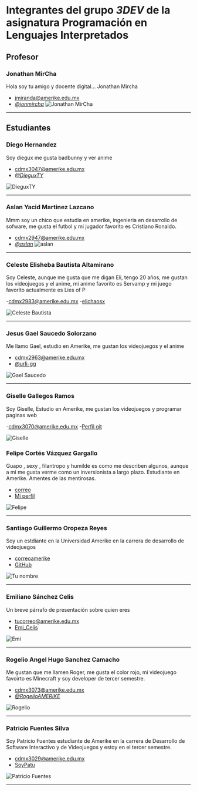 # Integrantes del grupo _3DEV_ de la asignatura Programación en Lenguajes Interpretados

## Profesor

### Jonathan MirCha

Hola soy tu amigo y docente digital... Jonathan Mircha

- [jmiranda@amerike.edu.mx](jmiranda@amerike.edu.mx)
- [_@jonmircha_](https://github.com/DieguxYT)
  ![Jonathan MirCha](./img/jonmircha.jpg)

---

## Estudiantes

### Diego Hernandez

Soy diegux me gusta badbunny y ver anime

- [cdmx3047@amerike.edu.mx](cdmx3047@amerike.edu.mx)
- [_@DieguxTY_](https://github.com/jonmircha)
 
 ![DieguxTY](./img/diegux.jpg)

---

### Aslan Yacid Martinez Lazcano

Mmm soy un chico que estudia en amerike, ingenieria en desarrollo de sofware, me gusta el futbol y mi jugador favorito es Cristiano Ronaldo.

- [cdmx2947@amerike.edu.mx](cdmx2947@amerike.edu.mx)
- [_@aslan_](https://github.com/StylelessBee61)
  ![aslan](./img/foto.jpg)

---

### Celeste Elisheba Bautista Altamirano

Soy Celeste, aunque me gusta que me digan Eli, tengo 20 años, me gustan los videojuegos y el anime, mi anime favorito es Servamp y mi juego favorito actualmente es Lies of P

-[cdmx2983@amerike.edu.mx](cdmx2983@amerike.edu.mx)
-[elichaosx](https://github.com/elichaosx)

![Celeste Bautista](./img/celestebautista.jpg)

---

### Jesus Gael Saucedo Solorzano
 
Me llamo Gael, estudio en Amerike, me gustan los videojuegos y el anime 
 
- [cdmx2963@amerike.edu.mx](cdmx2963@amerike.edu.mx) 
- [@urli-gg](https://github.com/urli-gg) 
 
![Gael Saucedo](./img/gael-saucedo.jpeg)

---

### Giselle Gallegos Ramos

Soy Giselle, Estudio en Amerike, me gustan los videojuegos y programar paginas web

-[cdmx3070@amerike.edu.mx](cdmx3070@amerike.edu.mx)
-[Perfil git](https://github.com/GiGifgr)

![Giselle](img/yo.png)


### Felipe Cortés Vázquez Gargallo
 
Guapo , sexy , filantropo y humilde es como me describen algunos, aunque a mi me gusta verme como un inversionista a largo plazo. Estudiante en Amerike. Amentes de las mentirosas.
 
- [correo](cdmx2984@amerike.edu.mx) 
- [Mi perfil](https://github.com/Crow1341) 
 
![Felipe](./img/felipe.jpg) 
 
--- 

### Santiago Guillermo Oropeza Reyes 
 
Soy un estdiante en la Universidad Amerike en la carrera de desarrollo de videojuegos
 
- [correoamerike](cdmx2939@amerike.edu.mx) 
- [GitHub](https://github.com/JulioRegalado) 
 
![Tu nombre](./img/yo.jpg)
 
---

###  Emiliano Sánchez Celis 

Un breve párrafo de presentación sobre quien eres
- [tucorreo@amerike.edu.mx](cdmx3107@amerike.edu.mx)
- [Emi_Celis](https://github.com/EmiCelis)

![Emi](./img/emi.jpeg)

---

### Rogelio Angel Hugo Sanchez Camacho

Me gustan que me llamen Roger, me gusta el color rojo, mi videojuego favoirto es Minecraft y soy developer de tercer semestre.

- [cdmx3073@amerike.edu.mx](cdmx3073@amerike.edu.mx)
- [_@RogelioAMERIKE_](https://github.com/RogelioAMERIKE)

![Rogelio](./img/Rogelio.jpg)

---

 ### Patricio Fuentes Silva
 
Soy Patricio Fuentes estudiante de Amerike en la carrera de Desarrollo de Software Interactivo y de Videojuegos y estoy en el tercer semestre.
 
- [cdmx3029@amerike.edu.mx](cdmx3029@amerike.edu.mx) 
- [SoyPatu](https://github.com/SoyPatu) 
 
![Patricio Fuentes](./img/patricio.jpeg) 
 
---
